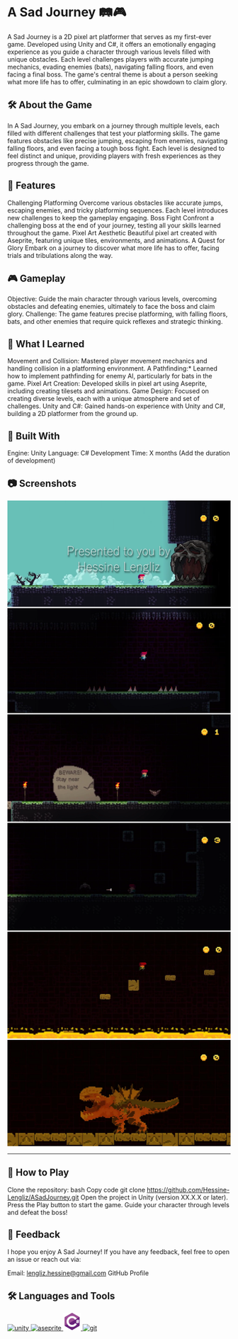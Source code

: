 # A Sad Journey 🛤️🎮
A Sad Journey is a 2D pixel art platformer that serves as my first-ever game. Developed using Unity and C#, it offers an emotionally engaging experience as you guide a character through various levels filled with unique obstacles. Each level challenges players with accurate jumping mechanics, evading enemies (bats), navigating falling floors, and even facing a final boss. The game's central theme is about a person seeking what more life has to offer, culminating in an epic showdown to claim glory.

## 🛠️ About the Game
In A Sad Journey, you embark on a journey through multiple levels, each filled with different challenges that test your platforming skills. The game features obstacles like precise jumping, escaping from enemies, navigating falling floors, and even facing a tough boss fight. Each level is designed to feel distinct and unique, providing players with fresh experiences as they progress through the game.

## 🎯 Features
Challenging Platforming
Overcome various obstacles like accurate jumps, escaping enemies, and tricky platforming sequences.
Each level introduces new challenges to keep the gameplay engaging.
Boss Fight
Confront a challenging boss at the end of your journey, testing all your skills learned throughout the game.
Pixel Art Aesthetic
Beautiful pixel art created with Aseprite, featuring unique tiles, environments, and animations.
A Quest for Glory
Embark on a journey to discover what more life has to offer, facing trials and tribulations along the way.
## 🎮 Gameplay
Objective: Guide the main character through various levels, overcoming obstacles and defeating enemies, ultimately to face the boss and claim glory.
Challenge: The game features precise platforming, with falling floors, bats, and other enemies that require quick reflexes and strategic thinking.
## 🚀 What I Learned
Movement and Collision: Mastered player movement mechanics and handling collision in a platforming environment.
A Pathfinding:* Learned how to implement pathfinding for enemy AI, particularly for bats in the game.
Pixel Art Creation: Developed skills in pixel art using Aseprite, including creating tilesets and animations.
Game Design: Focused on creating diverse levels, each with a unique atmosphere and set of challenges.
Unity and C#: Gained hands-on experience with Unity and C#, building a 2D platformer from the ground up.
## 🔧 Built With
Engine: Unity
Language: C#
Development Time: X months (Add the duration of development)
## 📷 Screenshots
![WhatARide2](./Imgs/ASadJourney6.png)
![WhatARide1](./Imgs/ASadJourney1.png)
![WhatARide4](./Imgs/ASadJourney2.png)
![WhatARide2](./Imgs/ASadJourney3.png)
![WhatARide1](./Imgs/ASadJourney4.png)
![WhatARide4](./Imgs/ASadJourney5.png)

---

## 📂 How to Play
Clone the repository:
bash
Copy code
git clone https://github.com/Hessine-Lengliz/ASadJourney.git
Open the project in Unity (version XX.X.X or later).
Press the Play button to start the game.
Guide your character through levels and defeat the boss!
## 📢 Feedback
I hope you enjoy A Sad Journey! If you have any feedback, feel free to open an issue or reach out via:

Email: lengliz.hessine@gmail.com
GitHub Profile
## 🛠️ Languages and Tools
<p align="left"> <a href="https://unity.com/" target="_blank" rel="noreferrer"> <img src="https://www.vectorlogo.zone/logos/unity3d/unity3d-icon.svg" alt="unity" width="40" height="40"/> </a> <a href="https://www.aseprite.org/" target="_blank" rel="noreferrer"> <img src="https://www.aseprite.org/images/logo.png" alt="aseprite" width="40" height="40"/> </a> <a href="https://www.cprogramming.com/" target="_blank" rel="noreferrer"> <img src="https://raw.githubusercontent.com/devicons/devicon/master/icons/csharp/csharp-original.svg" alt="csharp" width="40" height="40"/> </a> <a href="https://git-scm.com/" target="_blank" rel="noreferrer"> <img src="https://www.vectorlogo.zone/logos/git-scm/git-scm-icon.svg" alt="git" width="40" height="40"/> </a> </p>

